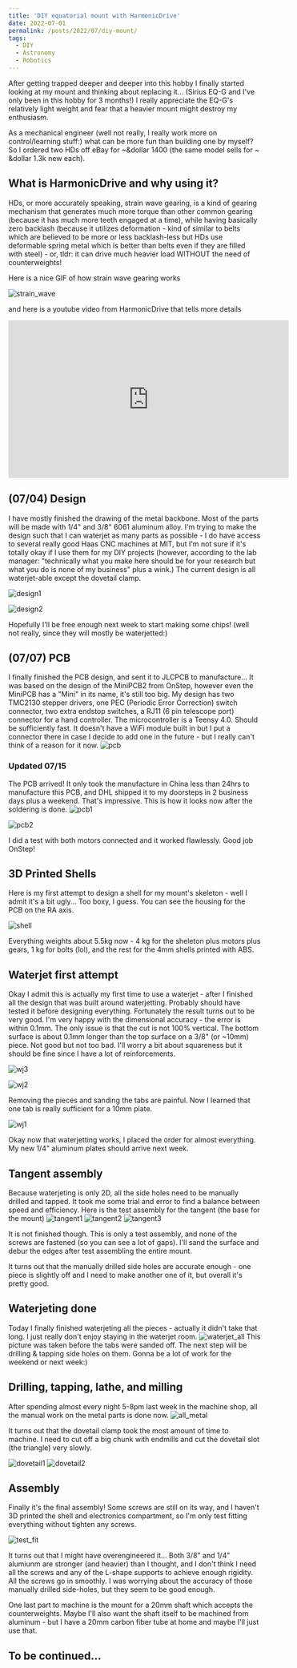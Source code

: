 ```yaml
---
title: 'DIY equatorial mount with HarmonicDrive'
date: 2022-07-01
permalink: /posts/2022/07/diy-mount/
tags:
  - DIY
  - Astronomy
  - Robotics
---
```


After getting trapped deeper and deeper into this hobby I finally started looking at my mount and thinking about replacing it... (Sirius EQ-G and I've only been in this hobby for 3 months!) I really appreciate the EQ-G's relatively light weight and fear that a heavier mount might destroy my enthusiasm.

As a mechanical engineer (well not really, I really work more on control/learning stuff:) what can be more fun than building one by myself? So I ordered two HDs off eBay for ~&dollar 1400 (the same model sells for ~ &dollar 1.3k new each). 

## What is HarmonicDrive and why using it?

HDs, or more accurately speaking, strain wave gearing, is a kind of gearing mechanism that generates much more torque than other common gearing (because it has much more teeth engaged at a time), while having basically zero backlash (because it utilizes deformation - kind of similar to belts which are believed to be more or less backlash-less but HDs use deformable spring metal which is better than belts even if they are filled with steel) - or, tldr: it can drive much heavier load WITHOUT the need of counterweights! 

Here is a nice GIF of how strain wave gearing works

![strain_wave](https://upload.wikimedia.org/wikipedia/commons/thumb/2/21/HarmonicDriveAni.gif/240px-HarmonicDriveAni.gif)

and here is a youtube video from HarmonicDrive that tells more details

<iframe width="560" height="315" src="https://www.youtube.com/embed/nj1vO3cP7ug" title="YouTube video player" frameborder="0" allow="accelerometer; autoplay; clipboard-write; encrypted-media; gyroscope; picture-in-picture" allowfullscreen></iframe>

## (07/04) Design

I have mostly finished the drawing of the metal backbone.
Most of the parts will be made with 1/4" and 3/8" 6061 aluminum alloy.
I'm trying to make the design such that I can waterjet as many parts as possible - I do have access to several really good Haas CNC machines at MIT, but I'm not sure if it's totally okay if I use them for my DIY projects (however, according to the lab manager: "technically what you make here should be for your research but what you do is none of my business" plus a wink.)
The current design is all waterjet-able except the dovetail clamp.

![design1](/images/hdmount/design1.jpeg)

![design2](/images/hdmount/design2.jpeg)

Hopefully I'll be free enough next week to start making some chips! (well not really, since they will mostly be waterjetted:)

## (07/07) PCB

I finally finished the PCB design, and sent it to JLCPCB to manufacture... 
It was based on the design of the MiniPCB2 from OnStep, however even the MiniPCB has a "Mini" in its name, it's still too big.
My design has two TMC2130 stepper drivers, one PEC (Periodic Error Correction) switch connector, two extra endstop switches, a RJ11 (6 pin telescope port) connector for a hand controller.
The microcontroller is a Teensy 4.0.
Should be sufficiently fast.
It doesn't have a WiFi module built in but I put a connector there in case I decide to add one in the future - but I really can't think of a reason for it now.
![pcb](/images/hdmount/pcb.PNG)

### Updated 07/15
The PCB arrived!
It only took the manufacture in China less than 24hrs to manufacture this PCB, and DHL shipped it to my doorsteps in 2 business days plus a weekend.
That's impressive.
This is how it looks now after the soldering is done.
![pcb1](/images/hdmount/pcb1.jpeg)

![pcb2](/images/hdmount/pcb2.jpeg)

I did a test with both motors connected and it worked flawlessly.
Good job OnStep!


## 3D Printed Shells

Here is my first attempt to design a shell for my mount's skeleton - well I admit it's a bit ugly...
Too boxy, I guess.
You can see the housing for the PCB on the RA axis.

![shell](/images/hdmount/shell.jpg)

Everything weights about 5.5kg now - 4 kg for the sheleton plus motors plus gears, 1 kg for bolts (lol), and the rest for the 4mm shells printed with ABS.

## Waterjet first attempt

Okay I admit this is actually my first time to use a waterjet - after I finished all the design that was built around waterjetting. 
Probably should have tested it before designing everything.
Fortunately the result turns out to be very good.
I'm very happy with the dimensional accuracy - the error is within 0.1mm.
The only issue is that the cut is not 100% vertical.
The bottom surface is about 0.1mm longer than the top surface on a 3/8" (or ~10mm) piece.
Not good but not too bad. 
I'll worry a bit about squareness but it should be fine since I have a lot of reinforcements.

![wj3](/images/hdmount/waterjet3.jpeg)

![wj2](/images/hdmount/waterjet2.jpeg)

Removing the pieces and sanding the tabs are painful.
Now I learned that one tab is really sufficient for a 10mm plate. 

![wj1](/images/hdmount/waterjet1.jpeg)

Okay now that waterjetting works, I placed the order for almost everything.
My new 1/4" aluminum plates should arrive next week.

## Tangent assembly
Because waterjeting is only 2D, all the side holes need to be manually drilled and tapped. 
It took me some trial and error to find a balance between speed and efficiency. 
Here is the test assembly for the tangent (the base for the mount)
![tangent1](/images/hdmount/b1.jpeg)
![tangent2](/images/hdmount/b2.jpeg)
![tangent3](/images/hdmount/b3.jpeg)

It is not finished though.
This is only a test assembly, and none of the screws are fastened (so you can see a lot of gaps).
I'll sand the surface and debur the edges after test assembling the entire mount.

It turns out that the manually drilled side holes are accurate enough - one piece is slightly off and I need to make another one of it, but overall it's pretty good.

## Waterjeting done
Today I finally finished waterjeting all the pieces - actually it didn't take that long.
I just really don't enjoy staying in the waterjet room.
![waterjet_all](/images/hdmount/w2.jpeg)
This picture was taken before the tabs were sanded off.
The next step will be drilling & tapping side holes on them.
Gonna be a lot of work for the weekend or next week:)

## Drilling, tapping, lathe, and milling

After spending almost every night 5-8pm last week in the machine shop, all the manual work on the metal parts is done now.
![all_metal](/images/hdmount/all_metal.jpeg)

It turns out that the dovetail clamp took the most amount of time to machine. 
I need to cut off a big chunk with endmills and cut the dovetail slot (the triangle) very slowly.

![dovetail1](/images/hdmount/dovetail1.jpeg)
![dovetail2](/images/hdmount/dovetail2.jpeg)

## Assembly

Finally it's the final assembly!
Some screws are still on its way, and I haven't 3D printed the shell and electronics compartment, so I'm only test fitting everything without tighten any screws.

![test_fit](/images/hdmount/test_fit.jpeg)

It turns out that I might have overengineered it...
Both 3/8" and 1/4" alumiunm are stronger (and heavier) than I thought, and I don't think I need all the screws and any of the L-shape supports to achieve enough rigidity. 
All the screws go in smoothly. 
I was worrying about the accuracy of those manually drilled side-holes, but they seem to be good enough.

One last part to machine is the mount for a 20mm shaft which accepts the counterweights.
Maybe I'll also want the shaft itself to be machined from aluminum - but I have a 20mm carbon fiber tube at home and maybe I'll just use that.

## To be continued...